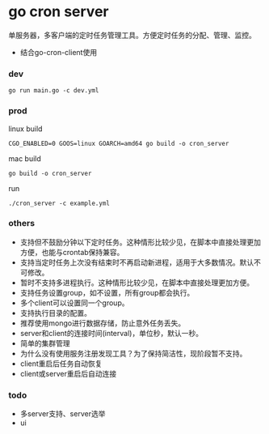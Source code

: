 # go cron server

单服务器，多客户端的定时任务管理工具。方便定时任务的分配、管理、监控。

* 结合go-cron-client使用

### dev

```
go run main.go -c dev.yml
```

### prod

linux build

```
CGO_ENABLED=0 GOOS=linux GOARCH=amd64 go build -o cron_server
```

mac build

```
go build -o cron_server
```

run

```
./cron_server -c example.yml
```

### others

* 支持但不鼓励分钟以下定时任务。这种情形比较少见，在脚本中直接处理更加方便，也能与crontab保持兼容。
* 支持当定时任务上次没有结束时不再启动新进程，适用于大多数情况。默认不可修改。
* 暂时不支持多进程执行。这种情形比较少见，在脚本中直接处理更加方便。
* 支持任务设置group，如不设置，所有group都会执行。
* 多个client可以设置同一个group。
* 支持执行目录的配置。
* 推荐使用mongo进行数据存储，防止意外任务丢失。
* server和client的连接时间(interval)，单位秒，默认一秒。
* 简单的集群管理
* 为什么没有使用服务注册发现工具？为了保持简洁性，现阶段暂不支持。
* client重启后任务自动恢复
* client或server重启后自动连接

### todo

* 多server支持、server选举
* ui
